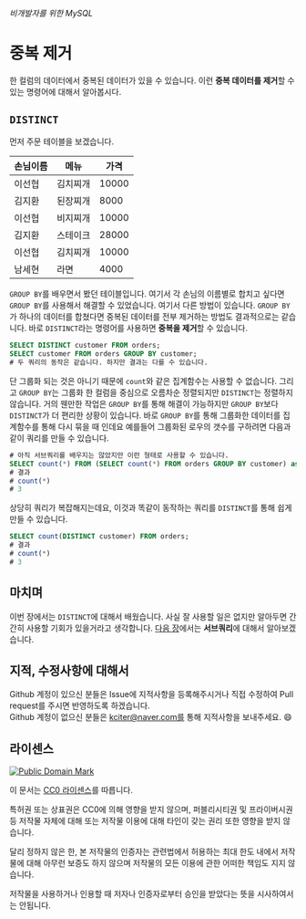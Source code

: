 ###### 비개발자를 위한 MySQL
# 중복 제거

한 컬럼의 데이터에서 중복된 데이터가 있을 수 있습니다. 이런 **중복 데이터를 제거**할 수 있는 명령어에 대해서 알아봅시다.

## `DISTINCT`
먼저 주문 테이블을 보겠습니다.

|손님이름|메뉴    |가격 |
|--------|--------|-----|
|이선협  |김치찌개|10000|
|김지환  |된장찌개|8000 |
|이선협  |비지찌개|10000|
|김지환  |스테이크|28000|
|이선협  |김치찌개|10000|
|남세현  |라면    |4000 |

`GROUP BY`를 배우면서 봤던 테이블입니다. 여기서 각 손님의 이름별로 합치고 싶다면 `GROUP BY`를 사용해서 해결할 수 있었습니다. 여기서 다른 방법이 있습니다. `GROUP BY`가 하나의 데이터를 합쳤다면 중복된 데이터를 전부 제거하는 방법도 결과적으로는 같습니다. 바로 `DISTINCT`라는 명령어를 사용하면 **중복을 제거**할 수 있습니다.

```sql
SELECT DISTINCT customer FROM orders;
SELECT customer FROM orders GROUP BY customer;
# 두 쿼리의 동작은 같습니다. 하지만 결과는 다를 수 있습니다.
```

단 그룹화 되는 것은 아니기 때문에 `count`와 같은 집계함수는 사용할 수 없습니다. 그리고 `GROUP BY`는 그룹화 한 컬럼을 중심으로 오름차순 정렬되지만 `DISTINCT`는 정렬하지 않습니다. 거의 웬만한 작업은 `GROUP BY`를 통해 해결이 가능하지만 `GROUP BY`보다 `DISTINCT`가 더 편리한 상황이 있습니다. 바로 `GROUP BY`를 통해 그룹화한 데이터를 집계함수를 통해 다시 묶을 때 인데요 예를들어 그룹화된 로우의 갯수를 구하려면 다음과 같이 쿼리를 만들 수 있습니다.

```sql
# 아직 서브쿼리를 배우지는 않았지만 이런 형태로 사용할 수 있습니다.
SELECT count(*) FROM (SELECT count(*) FROM orders GROUP BY customer) as subquery;
# 결과
# count(*)
# 3
```

상당히 쿼리가 복잡해지는데요, 이것과 똑같이 동작하는 쿼리를 `DISTINCT`를 통해 쉽게 만들 수 있습니다.

```sql
SELECT count(DISTINCT customer) FROM orders;
# 결과
# count(*)
# 3
```

## 마치며
이번 장에서는 `DISTINCT`에 대해서 배웠습니다. 사실 잘 사용할 일은 없지만 알아두면 간간히 사용할 기회가 있을거라고 생각합니다. [다음 장](SUBQUERY.md)에서는 **서브쿼리**에 대해서 알아보겠습니다.

## 지적, 수정사항에 대해서
Github 계정이 있으신 분들은 Issue에 지적사항을 등록해주시거나 직접 수정하여 Pull request를 주시면 반영하도록 하겠습니다. <br>Github 계정이 없으신 분들은 kciter@naver.com를 통해 지적사항을 보내주세요. :smile:

## 라이센스
<a rel="license" href="http://creativecommons.org/publicdomain/mark/1.0/">
<img src="https://licensebuttons.net/p/mark/1.0/88x31.png" alt="Public Domain Mark" />
</a>

이 문서는 [CC0 라이센스](LICENSE)를 따릅니다.

특허권 또는 상표권은 CC0에 의해 영향을 받지 않으며, 퍼블리시티권 및 프라이버시권 등 저작물 자체에 대해 또는 저작물 이용에 대해 타인이 갖는 권리 또한 영향을 받지 않습니다.

달리 정하지 않은 한, 본 저작물의 인증자는 관련법에서 허용하는 최대 한도 내에서 저작물에 대해 아무런 보증도 하지 않으며 저작물의 모든 이용에 관한 어떠한 책임도 지지 않습니다.

저작물을 사용하거나 인용할 때 저자나 인증자로부터 승인을 받았다는 뜻을 시사하여서는 안됩니다.
